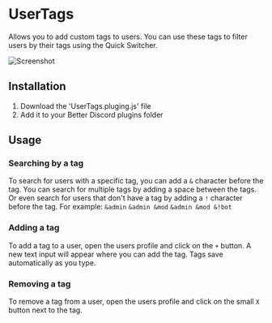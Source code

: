# UserTags

Allows you to add custom tags to users. You can use these tags to filter users by their tags using the Quick Switcher.

![Screenshot](https://nyx.hep.gg/Jc0GtH5h_)

## Installation
1. Download the 'UserTags.pluging.js' file
2. Add it to your Better Discord plugins folder

## Usage
### Searching by a tag
To search for users with a specific tag, you can add a `&` character before the tag. You can search for multiple tags by adding a space between the tags. Or even search for users that don't have a tag by adding a `!` character before the tag. For example:
`&admin`
`&admin &mod`
`&admin &mod &!bot`
### Adding a tag
To add a tag to a user, open the users profile and click on the `+` button. A new text input will appear where you can add the tag. Tags save automatically as you type.
### Removing a tag
To remove a tag from a user, open the users profile and click on the small `X` button next to the tag.
